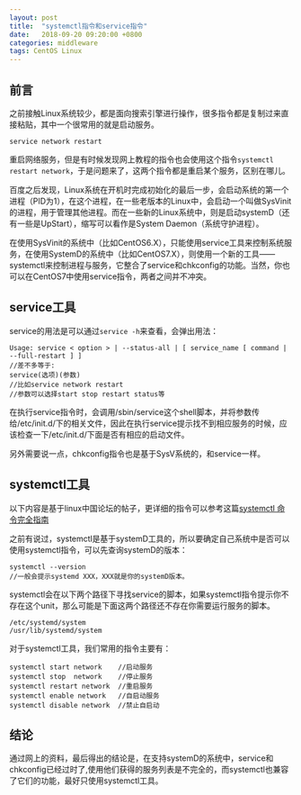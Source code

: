 ```yaml
---
layout: post
title:  "systemctl指令和service指令"
date:   2018-09-20 09:20:00 +0800
categories: middleware
tags: CentOS Linux
---
```

## 前言
之前接触Linux系统较少，都是面向搜索引擎进行操作，很多指令都是复制过来直接粘贴，其中一个很常用的就是启动服务。

```
service network restart
```
重启网络服务，但是有时候发现网上教程的指令也会使用这个指令``systemctl restart network``，于是问题来了，这两个指令都是重启某个服务，区别在哪儿。


百度之后发现，Linux系统在开机时完成初始化的最后一步，会启动系统的第一个进程（PID为1），在这个进程，在一些老版本的Linux中，会启动一个叫做SysVinit的进程，用于管理其他进程。而在一些新的Linux系统中，则是启动systemD（还有一些是UpStart），缩写可以看作是System Daemon（系统守护进程）。

在使用SysVinit的系统中（比如CentOS6.X），只能使用service工具来控制系统服务，在使用SystemD的系统中（比如CentOS7.X），则使用一个新的工具——systemctl来控制进程与服务，它整合了service和chkconfig的功能。当然，你也可以在CentOS7中使用service指令，两者之间并不冲突。

## service工具
service的用法是可以通过``service -h``来查看，会弹出用法：
```
Usage: service < option > | --status-all | [ service_name [ command | --full-restart ] ]
//差不多等于:
service(选项)(参数)
//比如service network restart
//参数可以选择start stop restart status等
```
在执行service指令时，会调用/sbin/service这个shell脚本，并将参数传给/etc/init.d/下的相关文件，因此在执行service提示找不到相应服务的时候，应该检查一下/etc/init.d/下面是否有相应的启动文件。

另外需要说一点，chkconfig指令也是基于SysV系统的，和service一样。

## systemctl工具
以下内容是基于linux中国论坛的帖子，更详细的指令可以参考这篇[systemctl 命令完全指南][linux中国]

之前有说过，systemctl是基于systemD工具的，所以要确定自己系统中是否可以使用systemctl指令，可以先查询systemD的版本：

```
systemctl --version
//一般会提示systemd XXX，XXX就是你的systemD版本。
```

systemctl会在以下两个路径下寻找service的脚本，如果systemctl指令提示你不存在这个unit，那么可能是下面这两个路径还不存在你需要运行服务的脚本。
```
/etc/systemd/system
/usr/lib/systemd/system
```

对于systemctl工具，我们常用的指令主要有：
```
systemctl start network    //启动服务
systemctl stop  network    //停止服务
systemctl restart network  //重启服务
systemctl enable network   //自启动服务
systemctl disable network  //禁止自启动
```
## 结论
通过网上的资料，最后得出的结论是，在支持systemD的系统中，service和chkconfig已经过时了,使用他们获得的服务列表是不完全的，而systemctl也兼容了它们的功能，最好只使用systemctl工具。



[linux中国]: https://linux.cn/article-5926-1.html
